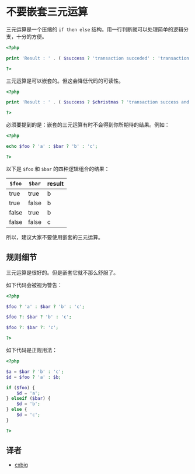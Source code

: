 <!-- 好的实践 -->
# 不要嵌套三元运算

三元运算是一个压缩的 `if then else` 结构。用一行判断就可以处理简单的逻辑分支，十分的方便。

```php
<?php

print 'Result : ' . ( $success ? 'transaction succeded' : 'transaction failed');

?>
```

三元运算是可以嵌套的。但这会降低代码的可读性。

```php
<?php

print 'Result : ' . ( $success ? $christmas ? 'transaction success and you get a gift' : 'transaction success' : 'transaction failed');

?>
```

必须要提到的是：嵌套的三元运算有时不会得到你所期待的结果。例如：

```php
<?php

echo $foo ? 'a' : $bar ? 'b' : 'c';

?>
```

以下是 `$foo` 和 `$bar` 的四种逻辑组合的结果：

| `$foo` | `$bar` | result |
|--------|--------|--------|
| true   | true   | b      |
| true   | false  | b      |
| false  | true   | b      |
| false  | false  | c      |

所以，建议大家不要使用嵌套的三元运算。

## 规则细节

三元运算是很好的。但是嵌套它就不那么舒服了。

如下代码会被视为警告：

```php
<?php

$foo ? 'a' : $bar ? 'b' : 'c';

$foo ?: $bar ? 'b' : 'c';

$foo ?: $bar ?: 'c';

?>
```

如下代码是正规用法：

```php
<?php

$a = $bar ? 'b' : 'c';
$d = $foo ? 'a' : $b;

if ($foo) {
	$d = 'a';
} elseif ($bar) {
	$d = 'b';
} else {
	$d = 'c';
}

?>
```

<!--
## When Not To Use It
Never


## Further Reading
-->

## 译者

* [cxbig](http://github.com/cxbig)
